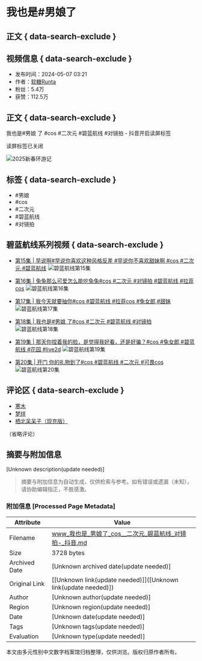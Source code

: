# 我也是#男娘了

## 正文 { data-search-exclude }


## 视频信息 { data-search-exclude }
- 发布时间：2024-05-07 03:21
- 作者：[软糖Runta](https://www.douyin.com/user/MS4wLjABAAAAt7ex50wl5TLoW0S8-16W_P5IWUcTKw23oNm7n3KgAKQ)
- 粉丝：5.4万
- 获赞：112.5万

## 正文 { data-search-exclude }
我也是#男娘 了 #cos #二次元 #碧蓝航线 #对镜拍 - 抖音开启读屏标签

读屏标签已关闭

![2025新春环游记](https://lf-resource-platform.douyinstatic.com/obj/one-solution-center-external/7359502129541449780/5335e464ad3f158974c13d2fea9a12a0.png)

## 标签 { data-search-exclude }
- #男娘
- #cos
- #二次元
- #碧蓝航线
- #对镜拍

## 碧蓝航线系列视频 { data-search-exclude }
- [第15集 | 早说啊#早说你喜欢这种风格反差 #早说你不喜欢甜妹啊 #cos #二次元 #碧蓝航线](https://www.douyin.com/video/7404029082289130790)
  ![碧蓝航线第15集](https://p3-pc-sign.douyinpic.com/image-cut-tos-priv/9f73ba2a91023a49fb0da80b2ebc6fe0~tplv-dy-resize-origshort-autoq-75:330.jpeg?biz_tag=pcweb_cover&from=327834062&lk3s=138a59ce&s=PackSourceEnum_MIX_AWEME&sc=cover&se=false&x-expires=2052226800&x-signature=vtD3RAVh99E20UBjbbb2TSBa07w%3D)

- [第16集 | 兔兔那么可爱怎么能吃兔兔#cos #二次元 #对镜拍 #碧蓝航线 #拉菲cos](https://www.douyin.com/video/7399200263069830437)
  ![碧蓝航线第16集](https://p3-pc-sign.douyinpic.com/image-cut-tos-priv/00e9fa8c38a2560ebea8f5ba0ef7da15~tplv-dy-resize-origshort-autoq-75:330.jpeg?biz_tag=pcweb_cover&from=327834062&lk3s=138a59ce&s=PackSourceEnum_MIX_AWEME&sc=cover&se=false&x-expires=2052226800&x-signature=iGN%2FsJSpbPYLQBqCxGqtVKyI8yQ%3D)

- [第17集 | 我今天就要抽你#cos #碧蓝航线 #拉菲cos #兔女郎 #甜妹](https://www.douyin.com/video/7396924889988336923)
  ![碧蓝航线第17集](https://p3-pc-sign.douyinpic.com/image-cut-tos-priv/cf7889c39a943f49bb17b886cf85abf9~tplv-dy-resize-origshort-autoq-75:330.jpeg?biz_tag=pcweb_cover&from=327834062&lk3s=138a59ce&s=PackSourceEnum_MIX_AWEME&sc=cover&se=false&x-expires=2052226800&x-signature=HxmG1nGH8H2gt4Iayp9EEKXblEE%3D)

- [第18集 | 我也是#男娘 了#cos #二次元 #碧蓝航线 #对镜拍](https://www.douyin.com/video/7366092482196655370)
  ![碧蓝航线第18集](https://p3-pc-sign.douyinpic.com/image-cut-tos-priv/c8fbe3f4f59fae3b9447678a6df53d76~tplv-dy-resize-origshort-autoq-75:330.jpeg?biz_tag=pcweb_cover&from=327834062&lk3s=138a59ce&s=PackSourceEnum_MIX_AWEME&sc=cover&se=false&x-expires=2052226800&x-signature=q6f4sjp1zx6J2uEC1WHXv%2FmiegQ%3D)

- [第19集 | 那天你捏着我的脸，是觉得我好看，还是好骗？#cos #兔女郎 #碧蓝航线 #花园 #live2d](https://www.douyin.com/video/7455628851792596251)
  ![碧蓝航线第19集](https://p9-pc-sign.douyinpic.com/image-cut-tos-priv/a170ed5f311184947c8703f9da812cc2~tplv-dy-resize-origshort-autoq-75:330.jpeg?biz_tag=pcweb_cover&from=327834062&lk3s=138a59ce&s=PackSourceEnum_MIX_AWEME&sc=cover&se=false&x-expires=2052226800&x-signature=qsEgVWVoWCdiEAP9lJiq3ZGklrA%3D)

- [第20集 | 开门 你的礼物到了#cos #碧蓝航线 #二次元 #可畏cos](https://www.douyin.com/video/7454874242354564403)
  ![碧蓝航线第20集](https://p3-pc-sign.douyinpic.com/image-cut-tos-priv/5807e12237856a2407737cd7acfe3572~tplv-dy-resize-origshort-autoq-75:330.jpeg?biz_tag=pcweb_cover&from=327834062&lk3s=138a59ce&s=PackSourceEnum_MIX_AWEME&sc=cover&se=false&x-expires=2052226800&x-signature=QM1UJ03VOAN3V4Ju8ttyVmQlePg%3D)

## 评论区 { data-search-exclude }
- [寒木](https://www.douyin.com/user/MS4wLjABAAAAqp4HmflpXzs1Zq1K7RkM78VOYySfXbLoC9yl70Bxt0I) 
- [梦绊](https://www.douyin.com/user/MS4wLjABAAAAH-K2rKMRnX6_Gzt4JXBsnhrpoOd6yPkx2dY171rA1js) 
- [栖北呆呆子（现充版）](https://www.douyin.com/user/MS4wLjABAAAASKFDrG_G_Qyj8aH2jfnzhTmj1uGpUPeUTj33oAoATs80j8kAEJ68B2rSzWkPa6ya) 

（省略评论）
<!-- tcd_original_link https://www.douyin.com/video/7366092482196655370 -->


## 摘要与附加信息

<!-- tcd_abstract -->
[Unknown description(update needed)]
<!-- tcd_abstract_end -->

> 摘要与附加信息为自动生成，仅供检索与参考。如有错误或遗漏（未知），请协助编辑指正，不胜感激。

### 附加信息 [Processed Page Metadata]

| Attribute       | Value                                  |
|-----------------|----------------------------------------|
| Filename        | www_我也是_男娘了_cos__二次元_碧蓝航线_对镜拍-_抖音.md                             |
| Size            | 3728 bytes                           |
| Archived Date   | [Unknown archived date(update needed)]                             |
| Original Link   | [[Unknown link(update needed)]]([Unknown link(update needed)])                       |
| Author          | [Unknown author(update needed)]                               |
| Region          | [Unknown region(update needed)]                               |
| Date            | [Unknown date(update needed)]                                 |
| Tags            | [Unknown tags(update needed)]                                 |
| Evaluation            | [Unknown type(update needed)]                                 |
<!-- tcd_table_end -->

本文由多元性别中文数字档案馆归档整理，仅供浏览。版权归原作者所有。
